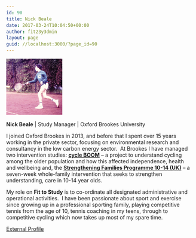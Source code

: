 ```yaml
---
id: 90
title: Nick Beale
date: 2017-03-24T10:04:50+00:00
author: fit23y3dmin
layout: page
guid: //localhost:3000/?page_id=90
---
```

<img class="alignleft wp-image-152 size-thumbnail" src="/wp-content/uploads/2017/04/nick_beale_off.jpg?resize=150%2C150&#038;ssl=1" alt="Nicholas Beale" width="150" height="150" data-recalc-dims="1" />

**Nick Beale** | Study Manager | Oxford Brookes University

I joined Oxford Brookes in 2013, and before that I spent over 15 years working in the private sector, focusing on environmental research and consultancy in the low carbon energy sector.  At Brookes I have managed two intervention studies: **[cycle BOOM](http://www.cycleboom.org)** &#8211; a project to understand cycling among the older population and how this affected independence, health and wellbeing and, the **[Strengthening Families Programme 10-14 (UK)](http://mystrongfamily.co.uk/strengthening-families-programme-10-14uk)** &#8211; a seven-week whole-family intervention that seeks to strengthen understanding, care in 10-14 year olds.

My role on **Fit to Study** is to co-ordinate all designated administrative and operational activities.  I have been passionate about sport and exercise since growing up in a professional sporting family, playing competitive tennis from the age of 10, tennis coaching in my teens, through to competitive cycling which now takes up most of my spare time.

[<u>External Profile</u>](https://www.brookes.ac.uk/templates/pages/staff.aspx?wid=supportingstaff&op=full&uid=13813)